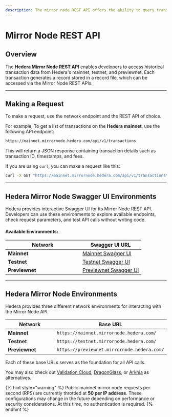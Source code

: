 ```yaml
---
description: The mirror node REST API offers the ability to query transaction information.
---
```


# Mirror Node REST API

## Overview

The **Hedera Mirror Node REST API** enables developers to access historical transaction data from Hedera's mainnet, testnet, and previewnet. Each transaction generates a record stored in a record file, which can be accessed via the Mirror Node REST APIs.

***

## Making a Request

To make a request, use the network endpoint and the REST API of choice.&#x20;

For example, To get a list of transactions on the **Hedera mainnet**, use the following API endpoint:

```bash
https://mainnet.mirrornode.hedera.com/api/v1/transactions
```

This will return a JSON response containing transaction details such as transaction ID, timestamps, and fees.

If you are using `curl`, you can make a request like this:

```bash
curl -X GET "https://mainnet.mirrornode.hedera.com/api/v1/transactions" -H "Accept: application/json"
```

***

## Hedera Mirror Node Swagger UI Environments

Hedera provides interactive Swagger UI for its Mirror Node REST API. Developers can use these environments to explore available endpoints, check request parameters, and test API calls without writing code.

#### **Available Environments:**

<table><thead><tr><th width="217">Network</th><th>Swagger UI URL</th></tr></thead><tbody><tr><td><strong>Mainnet</strong></td><td><a href="https://mainnet-public.mirrornode.hedera.com/api/v1/docs/#/">Mainnet Swagger UI</a></td></tr><tr><td><strong>Testnet</strong></td><td><a href="https://testnet.mirrornode.hedera.com/api/v1/docs/#/">Testnet Swagger UI</a></td></tr><tr><td><strong>Previewnet</strong></td><td><a href="https://previewnet.mirrornode.hedera.com/api/v1/docs/#/">Previewnet Swagger UI</a></td></tr></tbody></table>

***

## **Hedera Mirror Node Environments**

Hedera provides three different network environments for interacting with the Mirror Node API.

<table><thead><tr><th width="212">Network</th><th>Base URL</th></tr></thead><tbody><tr><td><strong>Mainnet</strong></td><td><code>https://mainnet.mirrornode.hedera.com/</code></td></tr><tr><td><strong>Testnet</strong></td><td><code>https://testnet.mirrornode.hedera.com/</code></td></tr><tr><td><strong>Previewnet</strong></td><td><code>https://previewnet.mirrornode.hedera.com/</code></td></tr></tbody></table>

Each of these base URLs serves as the foundation for all API calls.&#x20;

You may also check out [Validation Cloud](https://validationcloud.io/), [DragonGlass](https://app.dragonglass.me/hedera/pricing), or [Arkhia](https://www.arkhia.io/features/#api-services) as alternatives.‌

{% hint style="warning" %}
Public mainnet mirror node requests per second (RPS) are currently throttled at **50 per IP address**. These configurations may change in the future depending on performance or security considerations. At this time, no authentication is required.
{% endhint %}
